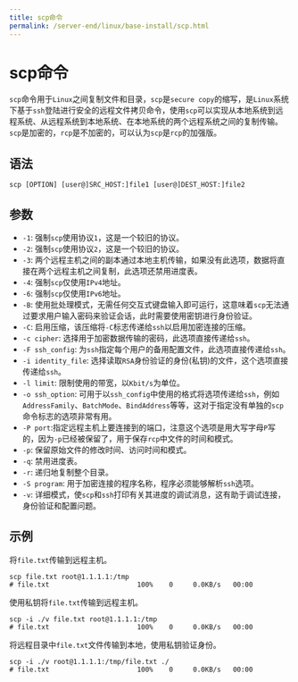 ```yaml
---
title: scp命令
permalink: /server-end/linux/base-install/scp.html
---
```


# scp命令

`scp`命令用于`Linux`之间复制文件和目录，`scp`是`secure copy`的缩写，是`Linux`系统下基于`ssh`登陆进行安全的远程文件拷贝命令，使用`scp`可以实现从本地系统到远程系统、从远程系统到本地系统、在本地系统的两个远程系统之间的复制传输。`scp`是加密的，`rcp`是不加密的，可以认为`scp`是`rcp`的加强版。

## 语法

```shell
scp [OPTION] [user@]SRC_HOST:]file1 [user@]DEST_HOST:]file2
```

## 参数

- `-1`: 强制`scp`使用协议`1`，这是一个较旧的协议。
- `-2`: 强制`scp`使用协议`2`，这是一个较旧的协议。
- `-3`: 两个远程主机之间的副本通过本地主机传输，如果没有此选项，数据将直接在两个远程主机之间复制，此选项还禁用进度表。
- `-4`: 强制`scp`仅使用`IPv4`地址。
- `-6`: 强制`scp`仅使用`IPv6`地址。
- `-B`: 使用批处理模式，无需任何交互式键盘输入即可运行，这意味着`scp`无法通过要求用户输入密码来验证会话，此时需要使用密钥进行身份验证。
- `-C`: 启用压缩，该压缩将`-C`标志传递给`ssh`以启用加密连接的压缩。
- `-c cipher`: 选择用于加密数据传输的密码，此选项直接传递给`ssh`。
- `-F ssh_config`: 为`ssh`指定每个用户的备用配置文件，此选项直接传递给`ssh`。
- `-i identity_file`: 选择读取`RSA`身份验证的身份(私钥)的文件，这个选项直接传递给`ssh`。
- `-l limit`: 限制使用的带宽，以`Kbit/s`为单位。
- `-o ssh_option`: 可用于以`ssh_config`中使用的格式将选项传递给`ssh`，例如`AddressFamily`、`BatchMode`、`BindAddress`等等，这对于指定没有单独的`scp`命令标志的选项非常有用。
- `-P port`:指定远程主机上要连接到的端口，注意这个选项是用大写字母`P`写的，因为`-p`已经被保留了，用于保存`rcp`中文件的时间和模式。
- `-p`: 保留原始文件的修改时间、访问时间和模式。
- `-q`: 禁用进度表。
- `-r`: 递归地复制整个目录。
- `-S program`: 用于加密连接的程序名称，程序必须能够解析`ssh`选项。
- `-v`: 详细模式，使`scp`和`ssh`打印有关其进度的调试消息，这有助于调试连接，身份验证和配置问题。

## 示例

将`file.txt`传输到远程主机。

```shell
scp file.txt root@1.1.1.1:/tmp
# file.txt                      100%    0     0.0KB/s   00:00
```

使用私钥将`file.txt`传输到远程主机。

```shell
scp -i ./v file.txt root@1.1.1.1:/tmp
# file.txt                      100%    0     0.0KB/s   00:00
```

将远程目录中`file.txt`文件传输到本地，使用私钥验证身份。

```text
scp -i ./v root@1.1.1.1:/tmp/file.txt ./
# file.txt                      100%    0     0.0KB/s   00:00
```
